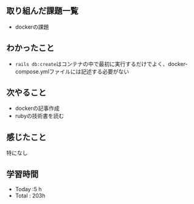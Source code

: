 ## 取り組んだ課題一覧
- dockerの課題
## わかったこと
  - `rails db:create`はコンテナの中で最初に実行するだけでよく、docker-compose.ymlファイルには記述する必要がない
## 次やること
  - dockerの記事作成
  - rubyの技術書を読む
## 感じたこと
特になし
## 学習時間
  - Today :5 h
  - Total : 203h
